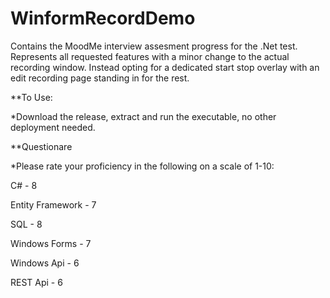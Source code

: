 # WinformRecordDemo
Contains the MoodMe interview assesment progress for the .Net test.
Represents all requested features with a minor change to the actual recording window. Instead opting for a dedicated start stop overlay with an edit recording page standing in for the rest.

**To Use: 

*Download the release, extract and run the executable, no other deployment needed.

**Questionare

*Please rate your proficiency in the following on a scale of 1-10:

C# - 8

Entity Framework - 7

SQL - 8

Windows Forms - 7

Windows Api - 6

REST Api - 6


